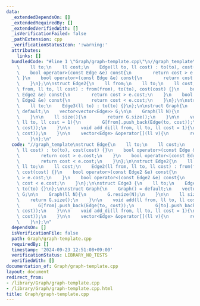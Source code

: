 ```yaml
---
data:
  _extendedDependsOn: []
  _extendedRequiredBy: []
  _extendedVerifiedWith: []
  _isVerificationFailed: false
  _pathExtension: cpp
  _verificationStatusIcon: ':warning:'
  attributes:
    links: []
  bundledCode: "#line 1 \"Graph/graph-template.cpp\"\n//graph_template\nstruct Edge{\n\
    \    ll to;\n    ll cost;\n    Edge(ll to, ll cost) : to(to), cost(cost) {}\n\
    \    bool operator>(const Edge &e) const{\n        return cost > e.cost;\n   \
    \ }\n    bool operator<(const Edge &e) const{\n        return cost < e.cost;\n\
    \    }\n};\n\nstruct Edge2{\n    ll from;\n    ll to;\n    ll cost;\n    Edge2(ll\
    \ from, ll to, ll cost) : from(from), to(to), cost(cost) {}\n    bool operator>(const\
    \ Edge2 &e) const{\n        return cost > e.cost;\n    }\n    bool operator<(const\
    \ Edge2 &e) const{\n        return cost < e.cost;\n    }\n};\n\nstruct Edge3 {\n\
    \    ll to;\n    Edge3(ll to) : to(to) {}\n};\n\nstruct Graph{\n    Graph() =\
    \ default;\n    vector<vector<Edge>> G;\n\n    Graph(ll N){\n        G.resize(N);\n\
    \    }\n\n    ll size(){\n        return G.size();\n    }\n\n    void add(ll from,\
    \ ll to, ll cost = 1){\n        G[from].push_back(Edge(to, cost));\n        G[to].push_back(Edge(from,\
    \ cost));\n    }\n\n    void add_di(ll from, ll to, ll cost = 1){\n        G[from].push_back(Edge(to,\
    \ cost));\n    }\n\n    vector<Edge> &operator[](ll v){\n        return G[v];\n\
    \    }\n};\n"
  code: "//graph_template\nstruct Edge{\n    ll to;\n    ll cost;\n    Edge(ll to,\
    \ ll cost) : to(to), cost(cost) {}\n    bool operator>(const Edge &e) const{\n\
    \        return cost > e.cost;\n    }\n    bool operator<(const Edge &e) const{\n\
    \        return cost < e.cost;\n    }\n};\n\nstruct Edge2{\n    ll from;\n   \
    \ ll to;\n    ll cost;\n    Edge2(ll from, ll to, ll cost) : from(from), to(to),\
    \ cost(cost) {}\n    bool operator>(const Edge2 &e) const{\n        return cost\
    \ > e.cost;\n    }\n    bool operator<(const Edge2 &e) const{\n        return\
    \ cost < e.cost;\n    }\n};\n\nstruct Edge3 {\n    ll to;\n    Edge3(ll to) :\
    \ to(to) {}\n};\n\nstruct Graph{\n    Graph() = default;\n    vector<vector<Edge>>\
    \ G;\n\n    Graph(ll N){\n        G.resize(N);\n    }\n\n    ll size(){\n    \
    \    return G.size();\n    }\n\n    void add(ll from, ll to, ll cost = 1){\n \
    \       G[from].push_back(Edge(to, cost));\n        G[to].push_back(Edge(from,\
    \ cost));\n    }\n\n    void add_di(ll from, ll to, ll cost = 1){\n        G[from].push_back(Edge(to,\
    \ cost));\n    }\n\n    vector<Edge> &operator[](ll v){\n        return G[v];\n\
    \    }\n};\n"
  dependsOn: []
  isVerificationFile: false
  path: Graph/graph-template.cpp
  requiredBy: []
  timestamp: '2024-09-23 12:51:08+09:00'
  verificationStatus: LIBRARY_NO_TESTS
  verifiedWith: []
documentation_of: Graph/graph-template.cpp
layout: document
redirect_from:
- /library/Graph/graph-template.cpp
- /library/Graph/graph-template.cpp.html
title: Graph/graph-template.cpp
---
```

